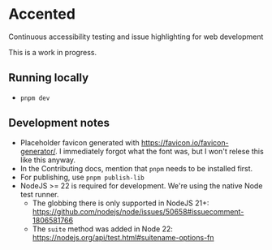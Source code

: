 # Accented

Continuous accessibility testing and issue highlighting for web development

This is a work in progress.

## Running locally

* `pnpm dev`

## Development notes

* Placeholder favicon generated with https://favicon.io/favicon-generator/. I immediately forgot what the font was, but I won't relese this like this anyway.
* In the Contributing docs, mention that `pnpm` needs to be installed first.
* For publishing, use `pnpm publish-lib`
* NodeJS >= 22 is required for development. We're using the native Node test runner.
  * The globbing there is only supported in NodeJS 21+: https://github.com/nodejs/node/issues/50658#issuecomment-1806581766
  * The `suite` method was added in Node 22: https://nodejs.org/api/test.html#suitename-options-fn
